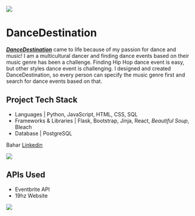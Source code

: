 ![](https://lh3.googleusercontent.com/QSJ-OtgS88BkR9jRh1l5Xt-eI8kBYOEUgsdyEGNmFFQ7noExAtc7KfddrKPiZWdmTr0S83uJ71QHYg)
# DanceDestination 

[***DanceDestination***](http://mydancedestination.com/) 
came to life because of my passion for dance and music! 
I am a multicultural dancer and finding dance events based on their music genre has been a challenge. 
Finding Hip Hop dance event is easy, but other styles dance event is challenging. I designed and created 
DanceDestination, so every person can specify the music genre first and search for dance events based on that. 

## Project Tech Stack

 - Languages | Python, JavaScript, HTML, CSS, SQL 
 - Frameworks & Libraries | Flask, Bootstrap, Jinja, React, _Beautiful Soup_, Bleach 
 - Database | PostgreSQL


Bahar
[Linkedin](https://www.linkedin.com/in/bahar-asefi-19154218a)

![](https://lh3.googleusercontent.com/IaRpXDzGxRnxfeQIONHMz_lOno4JYSNX1cEx8Qq0w2OaMLu2JyVim5aslV9W-LjAavDGHBVnpuELMQ)


## APIs Used

 - Eventbrite API  
 - 19hz Website

![](https://lh3.googleusercontent.com/go-5c-ZDai4Q2jFV7HH7cTYw9mw9FrAPM4iq8D4cn9e_vD-o0xZ415tsnuBSYFNzcvxJcrLrDOGFVg)
